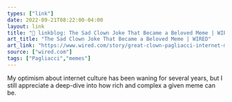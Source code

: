 ```yaml
---
types: ["link"]
date: 2022-09-21T08:22:00-04:00
layout: link
title: "🔗 linkblog: The Sad Clown Joke That Became a Beloved Meme | WIRED'"
art_title: "The Sad Clown Joke That Became a Beloved Meme | WIRED"
art_link: "https://www.wired.com/story/great-clown-pagliacci-internet-meme/"
source: ["wired.com"]
tags: ["Pagliacci","memes"]
---
```

My optimism about internet culture has been waning for several years, but I still appreciate a deep-dive into how rich and complex a given meme can be.
 
